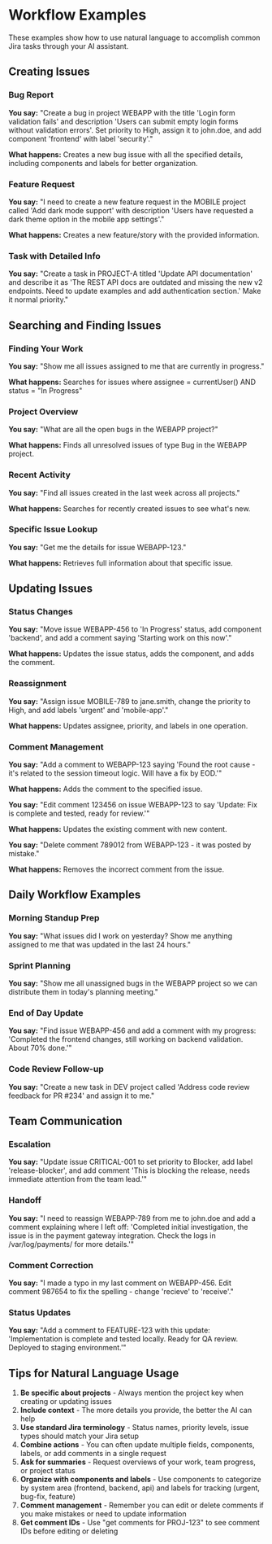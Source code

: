 # Workflow Examples

These examples show how to use natural language to accomplish common Jira tasks through your AI assistant.

## Creating Issues

### Bug Report
**You say:** "Create a bug in project WEBAPP with the title 'Login form validation fails' and description 'Users can submit empty login forms without validation errors'. Set priority to High, assign it to john.doe, and add component 'frontend' with label 'security'."

**What happens:** Creates a new bug issue with all the specified details, including components and labels for better organization.

### Feature Request
**You say:** "I need to create a new feature request in the MOBILE project called 'Add dark mode support' with description 'Users have requested a dark theme option in the mobile app settings'."

**What happens:** Creates a new feature/story with the provided information.

### Task with Detailed Info
**You say:** "Create a task in PROJECT-A titled 'Update API documentation' and describe it as 'The REST API docs are outdated and missing the new v2 endpoints. Need to update examples and add authentication section.' Make it normal priority."

## Searching and Finding Issues

### Finding Your Work
**You say:** "Show me all issues assigned to me that are currently in progress."

**What happens:** Searches for issues where assignee = currentUser() AND status = "In Progress"

### Project Overview
**You say:** "What are all the open bugs in the WEBAPP project?"

**What happens:** Finds all unresolved issues of type Bug in the WEBAPP project.

### Recent Activity
**You say:** "Find all issues created in the last week across all projects."

**What happens:** Searches for recently created issues to see what's new.

### Specific Issue Lookup
**You say:** "Get me the details for issue WEBAPP-123."

**What happens:** Retrieves full information about that specific issue.

## Updating Issues

### Status Changes
**You say:** "Move issue WEBAPP-456 to 'In Progress' status, add component 'backend', and add a comment saying 'Starting work on this now'."

**What happens:** Updates the issue status, adds the component, and adds the comment.

### Reassignment
**You say:** "Assign issue MOBILE-789 to jane.smith, change the priority to High, and add labels 'urgent' and 'mobile-app'."

**What happens:** Updates assignee, priority, and labels in one operation.

### Comment Management
**You say:** "Add a comment to WEBAPP-123 saying 'Found the root cause - it's related to the session timeout logic. Will have a fix by EOD.'"

**What happens:** Adds the comment to the specified issue.

**You say:** "Edit comment 123456 on issue WEBAPP-123 to say 'Update: Fix is complete and tested, ready for review.'"

**What happens:** Updates the existing comment with new content.

**You say:** "Delete comment 789012 from WEBAPP-123 - it was posted by mistake."

**What happens:** Removes the incorrect comment from the issue.

## Daily Workflow Examples

### Morning Standup Prep
**You say:** "What issues did I work on yesterday? Show me anything assigned to me that was updated in the last 24 hours."

### Sprint Planning
**You say:** "Show me all unassigned bugs in the WEBAPP project so we can distribute them in today's planning meeting."

### End of Day Update
**You say:** "Find issue WEBAPP-456 and add a comment with my progress: 'Completed the frontend changes, still working on backend validation. About 70% done.'"

### Code Review Follow-up
**You say:** "Create a new task in DEV project called 'Address code review feedback for PR #234' and assign it to me."

## Team Communication

### Escalation
**You say:** "Update issue CRITICAL-001 to set priority to Blocker, add label 'release-blocker', and add comment 'This is blocking the release, needs immediate attention from the team lead.'"

### Handoff
**You say:** "I need to reassign WEBAPP-789 from me to john.doe and add a comment explaining where I left off: 'Completed initial investigation, the issue is in the payment gateway integration. Check the logs in /var/log/payments/ for more details.'"

### Comment Correction
**You say:** "I made a typo in my last comment on WEBAPP-456. Edit comment 987654 to fix the spelling - change 'recieve' to 'receive'."

### Status Updates
**You say:** "Add a comment to FEATURE-123 with this update: 'Implementation is complete and tested locally. Ready for QA review. Deployed to staging environment.'"

## Tips for Natural Language Usage

1. **Be specific about projects** - Always mention the project key when creating or updating issues
2. **Include context** - The more details you provide, the better the AI can help
3. **Use standard Jira terminology** - Status names, priority levels, issue types should match your Jira setup
4. **Combine actions** - You can often update multiple fields, components, labels, or add comments in a single request
5. **Ask for summaries** - Request overviews of your work, team progress, or project status
6. **Organize with components and labels** - Use components to categorize by system area (frontend, backend, api) and labels for tracking (urgent, bug-fix, feature)
7. **Comment management** - Remember you can edit or delete comments if you make mistakes or need to update information
8. **Get comment IDs** - Use "get comments for PROJ-123" to see comment IDs before editing or deleting
